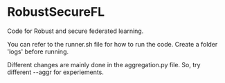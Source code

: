 # RobustSecureFL

Code for Robust and secure federated learning. 

You can refer to the runner.sh file for how to run the code. Create a folder 'logs' before running. 

Different changes are mainly done in the aggregation.py file. So, try different --aggr for experiements. 

